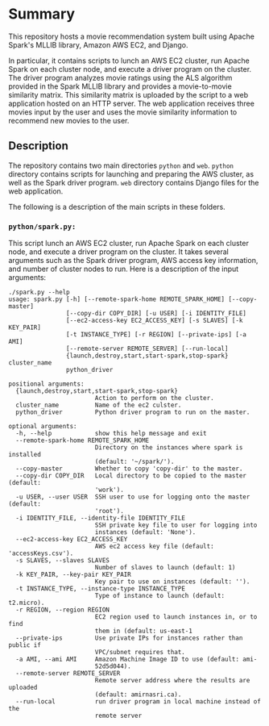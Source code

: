 # Summary
This repository hosts a movie recommendation system built using Apache Spark's MLLIB library, 
Amazon AWS EC2, and Django. 

In particular, it contains scripts to lunch an AWS EC2 cluster, run Apache Spark on each cluster node, and
execute a driver program on the cluster. The driver program analyzes movie ratings using the ALS algorithm
provided in the Spark MLLIB library and provides a movie-to-movie similarity matrix. This similarity matrix
is uploaded by the script to a web application hosted on an HTTP server. The web application receives three
movies input by the user and uses the movie similarity information to recommend new movies to the user.


## Description
The repository contains two main directories `python` and `web`. `python` directory contains scripts for
launching and preparing the AWS cluster, as well as the Spark driver program. `web` directory contains 
Django files for the web application.

The following is a description of the main scripts in these folders.

### `python/spark.py:`
This script lunch an AWS EC2 cluster, run Apache Spark on each cluster node, and
execute a driver program on the cluster. It takes several arguments such as the 
Spark driver program, AWS access key information, and number of cluster nodes to run.
Here is a description of the input arguments:

```
./spark.py --help
usage: spark.py [-h] [--remote-spark-home REMOTE_SPARK_HOME] [--copy-master]
                [--copy-dir COPY_DIR] [-u USER] [-i IDENTITY_FILE]
                [--ec2-access-key EC2_ACCESS_KEY] [-s SLAVES] [-k KEY_PAIR]
                [-t INSTANCE_TYPE] [-r REGION] [--private-ips] [-a AMI]
                [--remote-server REMOTE_SERVER] [--run-local]
                {launch,destroy,start,start-spark,stop-spark} cluster_name
                python_driver

positional arguments:
  {launch,destroy,start,start-spark,stop-spark}
                        Action to perform on the cluster.
  cluster_name          Name of the ec2 culster.
  python_driver         Python driver program to run on the master.

optional arguments:
  -h, --help            show this help message and exit
  --remote-spark-home REMOTE_SPARK_HOME
                        Directory on the instances where spark is installed
                        (default: '~/spark/').
  --copy-master         Whether to copy 'copy-dir' to the master.
  --copy-dir COPY_DIR   Local directory to be copied to the master (default:
                        'work').
  -u USER, --user USER  SSH user to use for logging onto the master (default:
                        'root').
  -i IDENTITY_FILE, --identity-file IDENTITY_FILE
                        SSH private key file to user for logging into
                        instances (default: 'None').
  --ec2-access-key EC2_ACCESS_KEY
                        AWS ec2 access key file (default: 'accessKeys.csv').
  -s SLAVES, --slaves SLAVES
                        Number of slaves to launch (default: 1)
  -k KEY_PAIR, --key-pair KEY_PAIR
                        Key pair to use on instances (default: '').
  -t INSTANCE_TYPE, --instance-type INSTANCE_TYPE
                        Type of instance to launch (default: t2.micro).
  -r REGION, --region REGION
                        EC2 region used to launch instances in, or to find
                        them in (default: us-east-1
  --private-ips         Use private IPs for instances rather than public if
                        VPC/subnet requires that.
  -a AMI, --ami AMI     Amazon Machine Image ID to use (default: ami-
                        52d5d044).
  --remote-server REMOTE_SERVER
                        Remote server address where the results are uploaded
                        (default: amirnasri.ca).
  --run-local           run driver program in local machine instead of the
                        remote server
```
